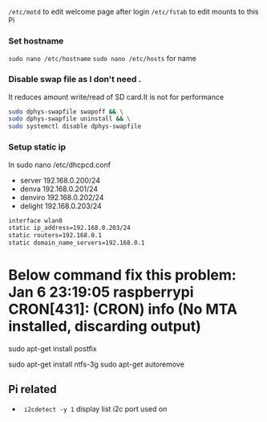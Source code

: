 
`/etc/motd` to edit welcome page after login
`/etc/fstab` to edit mounts to this Pi

### Set hostname
```sudo nano /etc/hostname```
```sudo nano /etc/hosts```
for name

### Disable swap file as I don't need .
It reduces amount write/read of SD card.It is not for performance

```bash
sudo dphys-swapfile swapoff && \
sudo dphys-swapfile uninstall && \
sudo systemctl disable dphys-swapfile
```

### Setup static ip
In  sudo nano /etc/dhcpcd.conf

* server    192.168.0.200/24
* denva     192.168.0.201/24
* denviro   192.168.0.202/24
* delight   192.168.0.203/24

```bash
interface wlan0
static ip_address=192.168.0.203/24
static routers=192.168.0.1
static domain_name_servers=192.168.0.1
```


# Below command fix this problem: Jan  6 23:19:05 raspberrypi CRON[431]: (CRON) info (No MTA installed, discarding  output)
sudo apt-get install postfix


sudo apt-get install ntfs-3g 
sudo apt-get autoremove

## Pi related
* ``` i2cdetect -y 1``` display list i2c port used on

